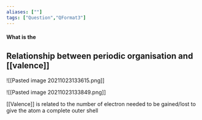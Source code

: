 ```yaml
---
aliases: [""]
tags: ["Question","QFormat3"]
---
```


#### What is the
## Relationship between periodic organisation and [[valence]]

![[Pasted image 20211023133615.png]]

![[Pasted image 20211023133849.png]]

[[Valence]] is related to the number of electron needed to be gained/lost to give the atom a complete outer shell
